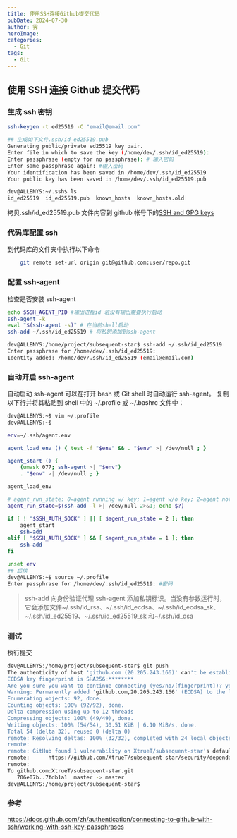 ```yaml
---
title: 使用SSH连接Github提交代码
pubDate: 2024-07-30
author: 霁
heroImage:
categories:
  - Git
tags:
  - Git
---
```


## 使用 SSH 连接 Github 提交代码

### 生成 ssh 密钥

```bash
ssh-keygen -t ed25519 -C "email@email.com"

## 生成如下文件.ssh/id_ed25519.pub
Generating public/private ed25519 key pair.
Enter file in which to save the key (/home/dev/.ssh/id_ed25519):
Enter passphrase (empty for no passphrase): # 输入密码
Enter same passphrase again: #输入密码
Your identification has been saved in /home/dev/.ssh/id_ed25519
Your public key has been saved in /home/dev/.ssh/id_ed25519.pub

dev@ALLENYS:~/.ssh$ ls
id_ed25519  id_ed25519.pub  known_hosts  known_hosts.old
```

拷贝.ssh/id_ed25519.pub 文件内容到 github 帐号下的[SSH and GPG keys](https://github.com/settings/keys)

### 代码库配置 ssh

到代码库的文件夹中执行以下命令

```bash
    git remote set-url origin git@github.com:user/repo.git
```

### 配置 ssh-agent

检查是否安装 ssh-agent

```bash
echo $SSH_AGENT_PID #输出进程id 若没有输出需要执行启动
ssh-agent -k
eval "$(ssh-agent -s)" # 在当前shell启动
ssh-add ~/.ssh/id_ed25519 # 将私钥添加到ssh-agent

dev@ALLENYS:/home/project/subsequent-star$ ssh-add ~/.ssh/id_ed25519
Enter passphrase for /home/dev/.ssh/id_ed25519:
Identity added: /home/dev/.ssh/id_ed25519 (email@email.com)

```

### 自动开启 ssh-agent

自动启动 ssh-agent
可以在打开 bash 或 Git shell 时自动运行 ssh-agent。 复制以下行并将其粘贴到 shell 中的 ~/.profile 或 ~/.bashrc 文件中：

```bash
dev@ALLENYS:~$ vim ~/.profile
dev@ALLENYS:~$

env=~/.ssh/agent.env

agent_load_env () { test -f "$env" && . "$env" >| /dev/null ; }

agent_start () {
    (umask 077; ssh-agent >| "$env")
    . "$env" >| /dev/null ; }

agent_load_env

# agent_run_state: 0=agent running w/ key; 1=agent w/o key; 2=agent not running
agent_run_state=$(ssh-add -l >| /dev/null 2>&1; echo $?)

if [ ! "$SSH_AUTH_SOCK" ] || [ $agent_run_state = 2 ]; then
    agent_start
    ssh-add
elif [ "$SSH_AUTH_SOCK" ] && [ $agent_run_state = 1 ]; then
    ssh-add
fi

unset env
## 后续
dev@ALLENYS:~$ source ~/.profile
Enter passphrase for /home/dev/.ssh/id_ed25519: #密码
```

> ssh-add 向身份验证代理 ssh-agent 添加私钥标识。当没有参数运行时，它会添加文件~/.ssh/id_rsa、~/.ssh/id_ecdsa、~/.ssh/id_ecdsa_sk、~/.ssh/id_ed25519、~/.ssh/id_ed25519_sk 和~/.ssh/id_dsa

### 测试
 执行提交
```bash
dev@ALLENYS:/home/project/subsequent-star$ git push
The authenticity of host 'github.com (20.205.243.166)' can't be established.
ECDSA key fingerprint is SHA256:********
Are you sure you want to continue connecting (yes/no/[fingerprint])? yes
Warning: Permanently added 'github.com,20.205.243.166' (ECDSA) to the list of known hosts.
Enumerating objects: 92, done.
Counting objects: 100% (92/92), done.
Delta compression using up to 12 threads
Compressing objects: 100% (49/49), done.
Writing objects: 100% (54/54), 30.51 KiB | 6.10 MiB/s, done.
Total 54 (delta 32), reused 0 (delta 0)
remote: Resolving deltas: 100% (32/32), completed with 24 local objects.
remote:
remote: GitHub found 1 vulnerability on XtrueT/subsequent-star's default branch (1 high). To find out more, visit:
remote:      https://github.com/XtrueT/subsequent-star/security/dependabot/11
remote:
To github.com:XtrueT/subsequent-star.git
   706e07b..7fdb1a1  master -> master
dev@ALLENYS:/home/project/subsequent-star$

```

### 参考

https://docs.github.com/zh/authentication/connecting-to-github-with-ssh/working-with-ssh-key-passphrases
